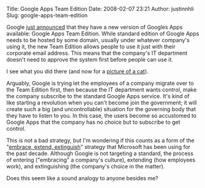 Title: Google Apps Team Edition
Date: 2008-02-07 23:21
Author: justinnhli
Slug: google-apps-team-edition

Google [just
announced](http://googleblog.blogspot.com/2008/02/its-all-about-teamwork.html)
that they have a new version of Googles Apps available: Google Apps Team
Edition. While standard edition of Google Apps needs to be hosted by
some domain, usually under whatever company's using it, the new Team
Edition allows people to use it just with their corporate email address.
This means that the company's IT department doesn't need to approve the
system first before people can use it.

I see what you did there (and now for a [picture of a
cat](http://www.austinchronicle.com/binary/c3922e57/i_see_what_you_did_there.jpg)).

Arguably, Google is trying let the employees of a company migrate over
to the Team Edition first, then because the IT department wants control,
make the company subscribe to the standard Google Apps service. It's
kind of like starting a revolution when you can't become join the
government; it will create such a big (and uncontrollable) situation for
the governing body that they have to listen to you. In this case, the
users become so accustomed to Google Apps that the company has no choice
but to subscribe to get control.

This is not a bad strategy, but I'm wondering if this counts as a form
of the "[embrace, extend,
extinguish](http://en.wikipedia.org/wiki/Embrace%2C_extend_and_extinguish)"
strategy that Microsoft has been using for the past decade. Although
Google is not targeting a standard, the process of entering ("embracing"
a company's culture), extending (how employees work), and extinguishing
(the company's choice in the matter).

Does this seem like a sound analogy to anyone besides me?

